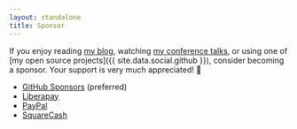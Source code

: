 ```yaml
---
layout: standalone
title: Sponsor
---
```


If you enjoy reading [my blog](/blog), watching [my conference talks](/speaking), or using one of [my open source projects]({{ site.data.social.github }}), consider becoming a sponsor. Your support is very much appreciated! &#x1F64C;

- [GitHub Sponsors](https://github.com/sponsors/jessesquires) (preferred)
- [Liberapay](https://liberapay.com/jsq/)
- [PayPal](https://www.paypal.me/jessesquires)
- [SquareCash](https://cash.app/$jsq)
